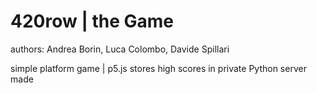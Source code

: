 # 420row | the Game
authors: Andrea Borin, Luca Colombo, Davide Spillari

simple platform game | p5.js
stores high scores in private Python server made
